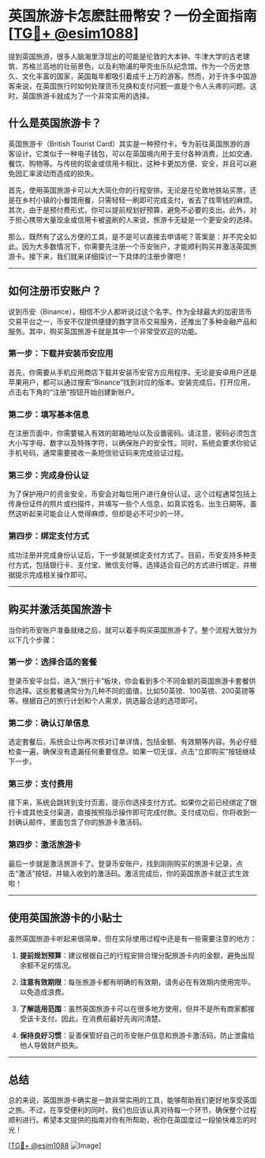 # 英国旅游卡怎麽註冊幣安？一份全面指南[[TG💪+ @esim1088](https://t.me/s/esim1088)]

提到英国旅游，很多人脑海里浮现出的可能是伦敦的大本钟、牛津大学的古老建筑、苏格兰高地的壮丽景色，以及利物浦的甲壳虫乐队纪念馆。作为一个历史悠久、文化丰富的国家，英国每年都吸引着成千上万的游客。然而，对于许多中国游客来说，在英国旅行时如何处理货币兑换和支付问题一直是个令人头疼的问题。这时，英国旅游卡就成为了一个非常实用的选择。

## 什么是英国旅游卡？

英国旅游卡（British Tourist Card）其实是一种预付卡，专为前往英国旅游的游客设计。它类似于一种电子钱包，可以在英国境内用于支付各种消费，比如交通、餐饮、购物等。与传统的现金或信用卡相比，这种卡更加方便、安全，并且可以避免因汇率波动而造成的损失。

首先，使用英国旅游卡可以大大简化你的行程安排。无论是在伦敦地铁站买票，还是在乡村小镇的小餐馆用餐，只需轻轻一刷即可完成支付，省去了找零钱的麻烦。其次，由于是预付费形式，你可以提前规划好预算，避免不必要的支出。此外，对于担心携带大量现金或信用卡被盗刷的人来说，旅游卡无疑是一个更安全的选择。

那么，既然有了这么方便的工具，是不是可以直接去申请呢？答案是：并不完全如此。因为大多数情况下，你需要先注册一个币安账户，才能顺利购买并激活英国旅游卡。接下来，我们就来详细探讨一下具体的注册步骤吧！

---

## 如何注册币安账户？

说到币安（Binance），相信不少人都听说过这个名字。作为全球最大的加密货币交易平台之一，币安不仅提供便捷的数字货币交易服务，还推出了多种金融产品和服务。其中，购买英国旅游卡就是其中一个非常受欢迎的功能。

### 第一步：下载并安装币安应用

首先，你需要从手机应用商店下载并安装币安官方应用程序。无论是安卓用户还是苹果用户，都可以通过搜索“Binance”找到对应的版本。安装完成后，打开应用，点击右下角的“注册”按钮开始创建新账户。

### 第二步：填写基本信息

在注册页面中，你需要输入有效的邮箱地址以及设置密码。请注意，密码必须包含大小写字母、数字以及特殊字符，以确保账户的安全性。同时，系统会要求你验证手机号码，通常需要接收一条短信验证码来完成验证过程。

### 第三步：完成身份认证

为了保护用户的资金安全，币安会对每位用户进行身份认证。这个过程通常包括上传身份证件的照片或扫描件，并填写一些个人信息，如真实姓名、出生日期等。虽然这听起来可能会让人觉得麻烦，但却是必不可少的一环。

### 第四步：绑定支付方式

成功注册并完成身份认证后，下一步就是绑定支付方式了。目前，币安支持多种支付方式，包括银行卡、支付宝、微信支付等。选择适合自己的方式进行绑定，并根据提示完成相关操作即可。

---

## 购买并激活英国旅游卡

当你的币安账户准备就绪之后，就可以着手购买英国旅游卡了。整个流程大致分为以下几个步骤：

### 第一步：选择合适的套餐

登录币安平台后，进入“旅行卡”板块，你会看到多个不同金额的英国旅游卡套餐供你选择。这些套餐通常分为几种不同的面值，比如50英镑、100英镑、200英镑等等。根据自己的旅行计划和个人需求，挑选最合适的选项即可。

### 第二步：确认订单信息

选定套餐后，系统会让你再次核对订单详情，包括金额、有效期等内容。务必仔细检查一遍，确保没有遗漏任何重要信息。如果一切无误，点击“立即购买”按钮继续下一步。

### 第三步：支付费用

接下来，系统会跳转到支付页面，提示你选择支付方式。如果你之前已经绑定了银行卡或其他支付渠道，直接按照指示操作即可完成付款。支付成功后，你将收到一封确认邮件，里面包含了你的旅游卡激活码。

### 第四步：激活旅游卡

最后一步就是激活旅游卡了。登录币安账户，找到刚刚购买的旅游卡记录，点击“激活”按钮，并输入收到的激活码。激活完成后，你的英国旅游卡就正式生效啦！

---

## 使用英国旅游卡的小贴士

虽然英国旅游卡听起来很简单，但在实际使用过程中还是有一些需要注意的地方：

1. **提前规划预算**：建议根据自己的行程安排合理分配旅游卡内的金额，避免出现余额不足的情况。
   
2. **注意有效期限**：每张旅游卡都有明确的有效期，请务必在有效期内使用完毕，以免造成浪费。

3. **了解适用范围**：虽然英国旅游卡可以在很多地方使用，但并不是所有商家都接受该卡支付。因此，在消费前最好先询问清楚。

4. **保持良好习惯**：妥善保管好自己的币安账户信息和旅游卡激活码，防止泄露给他人导致财产损失。

---

## 总结

总的来说，英国旅游卡确实是一款非常实用的工具，能够帮助我们更好地享受英国之旅。不过，在享受便利的同时，我们也应该认真对待每一个环节，确保整个过程顺利进行。希望本文提供的指南对你有所帮助，祝你在英国度过一段愉快难忘的时光！

[[TG💪+ @esim1088](https://t.me/s/esim1088) ![Image](https://i.postimg.cc/4NQfJmqS/Snipaste-2025-05-13-00-14-12.png)]